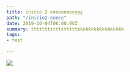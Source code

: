 ```yaml
---
title: inicio 2 eeeeeeeeeyyy
path: "/inicio2-eeeee"
date: 2019-10-04T06:00:00Z
summary: tttttttttttttttttkkkkkkkkkkkkkkkkk
tags:
- test

---
```

![](/assets/static/blog/images/blog_bg_4.jpg)